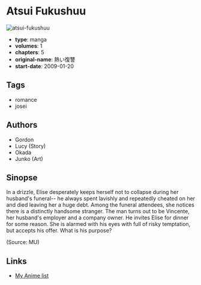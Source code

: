 # Atsui Fukushuu

![atsui-fukushuu](https://cdn.myanimelist.net/images/manga/1/62091.jpg)

-   **type**: manga
-   **volumes**: 1
-   **chapters**: 5
-   **original-name**: 熱い復讐
-   **start-date**: 2009-01-20

## Tags

-   romance
-   josei

## Authors

-   Gordon
-   Lucy (Story)
-   Okada
-   Junko (Art)

## Sinopse

In a drizzle, Elise desperately keeps herself not to collapse during her husband's funeral-- he always spent lavishly and repeatedly cheated on her and died leaving her a huge debt. Among the funeral attendees, she notices there is a distinctly handsome stranger. The man turns out to be Vincente, her husband's employer and a company owner. He invites Elise for dinner for some reason. She is alarmed with his eyes with full of risky temptation, but accepts his offer. What is his purpose?

(Source: MU)

## Links

-   [My Anime list](https://myanimelist.net/manga/33953/Atsui_Fukushuu)
